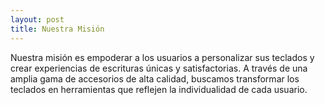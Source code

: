 ```yaml
---
layout: post
title: Nuestra Misión
---
```


Nuestra misión es empoderar a los usuarios a personalizar sus teclados y crear experiencias de escrituras únicas y satisfactorias. A través de una amplia gama de accesorios de alta calidad, buscamos transformar los teclados en herramientas que reflejen la individualidad de cada usuario.